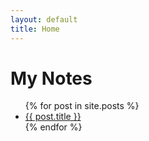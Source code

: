 ```yaml
---
layout: default
title: Home
---
```


# My Notes

<ul>
{% for post in site.posts %}
  <li><a href="{{ post.url }}">{{ post.title }}</a></li>
{% endfor %}
</ul>
